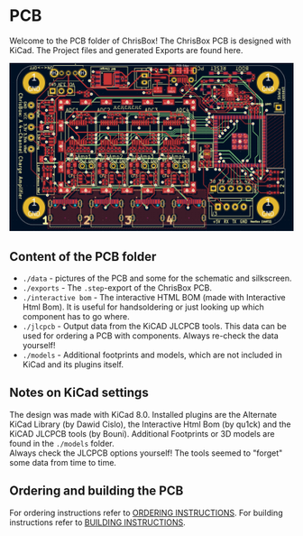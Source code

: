 # PCB

Welcome to the PCB folder of ChrisBox!
The ChrisBox PCB is designed with KiCad. The Project files and generated Exports are found here.

![Screenshot of a ChrisBox Assembly](/PCB/data/PCB_screenshot.png)

## Content of the PCB folder

- `./data` - pictures of the PCB and some for the schematic and silkscreen.
- `./exports` - The `.step`-export of the ChrisBox PCB.
- `./interactive bom` - The interactive HTML BOM (made with Interactive Html Bom). It is useful for handsoldering or just looking up which component has to go where.
- `./jlcpcb` - Output data from the KiCAD JLCPCB tools. This data can be used for ordering a PCB with components. Always re-check the data yourself!
- `./models` - Additional footprints and models, which are not included in KiCad and its plugins itself.

## Notes on KiCad settings

The design was made with KiCad 8.0. Installed plugins are the Alternate KiCad Library (by Dawid Cislo), the Interactive Html Bom (by qu1ck) and the KiCAD JLCPCB tools (by Bouni).
Additional Footprints or 3D models are found in the `./models` folder.\
Always check the JLCPCB options yourself! The tools seemed to "forget" some data from time to time.

## Ordering and building the PCB

For ordering instructions refer to [ORDERING INSTRUCTIONS](/ORDERING_INSTRUCTIONS.md).
For building instructions refer to [BUILDING INSTRUCTIONS](/BUILDING_INSTRUCTIONS.md).
